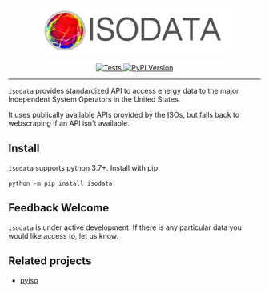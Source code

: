 <p align="center">
<img width=75% src="/isodata-header.png" alt="isodata logo" />
</p>

<p align="center">
    <a href="https://github.com/kmax12/isodata/actions?query=branch%3Amain+workflow%3ATests" target="_blank">
        <img src="https://github.com/kmax12/isodata/workflows/Tests/badge.svg?branch=main" alt="Tests" />
    </a>
    <a href="https://badge.fury.io/py/isodata" target="_blank">
        <img src="https://badge.fury.io/py/isodata.svg?maxAge=2592000" alt="PyPI Version" />
    </a>
</p>
<hr>

`isodata` provides standardized API to access energy data to the major Independent System Operators in the United States.

It uses publically available APIs provided by the ISOs, but falls back to webscraping if an API isn't available.

## Install

`isodata` supports python 3.7+. Install with pip

```
python -m pip install isodata
```

## Feedback Welcome

`isodata` is under active development. If there is any particular data you would like access to, let us know.

## Related projects

- [pyiso](https://github.com/WattTime/pyiso)
